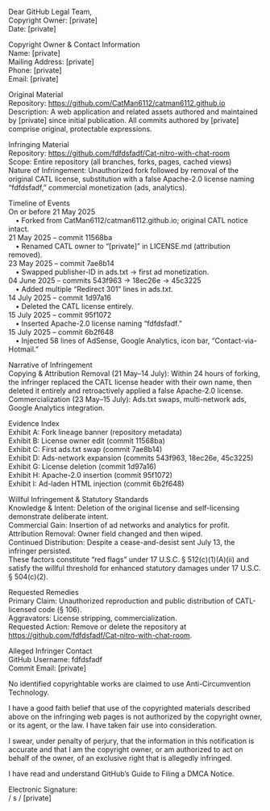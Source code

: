 Dear GitHub Legal Team,  
Copyright Owner: [private]  
Date: [private]  

Copyright Owner & Contact Information  
Name: [private]  
Mailing Address: [private]  
Phone: [private]  
Email: [private]  

Original Material  
Repository: https://github.com/CatMan6112/catman6112.github.io  
Description: A web application and related assets authored and maintained by [private] since initial publication. All commits authored by [private] comprise original, protectable expressions.

Infringing Material  
Repository: https://github.com/fdfdsfadf/Cat-nitro-with-chat-room  
Scope: Entire repository (all branches, forks, pages, cached views)  
Nature of Infringement: Unauthorized fork followed by removal of the original CATL license, substitution with a false Apache-2.0 license naming “fdfdsfadf,” commercial monetization (ads, analytics).

Timeline of Events  
On or before 21 May 2025  
 • Forked from CatMan6112/catman6112.github.io; original CATL notice intact.  
21 May 2025 – commit 11568ba  
 • Renamed CATL owner to “[private]” in LICENSE.md (attribution removed).  
23 May 2025 – commit 7ae8b14  
 • Swapped publisher-ID in ads.txt → first ad monetization.  
04 June 2025  – commits 543f963 → 18ec26e → 45c3225  
 • Added multiple “Redirect 301” lines in ads.txt.  
14 July 2025 – commit 1d97a16  
 • Deleted the CATL license entirely.  
15 July 2025 – commit 95f1072  
 • Inserted Apache-2.0 license naming “fdfdsfadf.”  
15 July 2025 – commit 6b2f648  
 • Injected 58 lines of AdSense, Google Analytics, icon bar, “Contact-via-Hotmail.”  

Narrative of Infringement  
Copying & Attribution Removal (21 May–14 July): Within 24 hours of forking, the infringer replaced the CATL license header with their own name, then deleted it entirely and retroactively applied a false Apache-2.0 license.  
Commercialization (23 May–15 July): Ads.txt swaps, multi-network ads, Google Analytics integration.

Evidence Index  
Exhibit A: Fork lineage banner (repository metadata)  
Exhibit B: License owner edit (commit 11568ba)  
Exhibit C: First ads.txt swap (commit 7ae8b14)  
Exhibit D: Ads-network expansion (commits 543f963, 18ec26e, 45c3225)  
Exhibit G: License deletion (commit 1d97a16)  
Exhibit H: Apache-2.0 insertion (commit 95f1072)  
Exhibit  I:  Ad-laden HTML injection (commit 6b2f648)  

Willful Infringement & Statutory Standards  
Knowledge & Intent: Deletion of the original license and self-licensing demonstrate deliberate intent.  
Commercial Gain: Insertion of ad networks and analytics for profit.  
Attribution Removal: Owner field changed and then wiped.  
Continued Distribution: Despite a cease-and-desist sent July 13, the infringer persisted.  
These factors constitute “red flags” under 17 U.S.C. § 512(c)(1)(A)(ii) and satisfy the willful threshold for enhanced statutory damages under 17 U.S.C. § 504(c)(2).

Requested Remedies  
Primary Claim: Unauthorized reproduction and public distribution of CATL-licensed code (§ 106).  
Aggravators: License stripping, commercialization.  
Requested Action: Remove or delete the repository at https://github.com/fdfdsfadf/Cat-nitro-with-chat-room.  

Alleged Infringer Contact  
GitHub Username: fdfdsfadf  
Commit Email: [private]

No identified copyrightable works are claimed to use Anti-Circumvention Technology.

I have a good faith belief that use of the copyrighted materials described above on the infringing web pages is not authorized by the copyright owner, or its agent, or the law. I have taken fair use into consideration.

I swear, under penalty of perjury, that the information in this notification is accurate and that I am the copyright owner, or am authorized to act on behalf of the owner, of an exclusive right that is allegedly infringed.

I have read and understand GitHub’s Guide to Filing a DMCA Notice.

Electronic Signature:  
/ s / [private]

